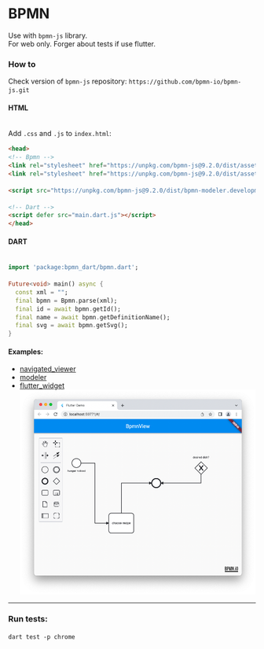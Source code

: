 # BPMN
Use with `bpmn-js` library.
<br> For web only. Forger about tests if use flutter.

### How to

Check version of `bpmn-js` repository: `https://github.com/bpmn-io/bpmn-js.git`

#### HTML
<br>Add `.css` and `.js` to `index.html`:

```html
<head>
<!-- Bpmn -->
<link rel="stylesheet" href="https://unpkg.com/bpmn-js@9.2.0/dist/assets/diagram-js.css">
<link rel="stylesheet" href="https://unpkg.com/bpmn-js@9.2.0/dist/assets/bpmn-font/css/bpmn.css">

<script src="https://unpkg.com/bpmn-js@9.2.0/dist/bpmn-modeler.development.js"></script>

<!-- Dart -->
<script defer src="main.dart.js"></script>
</head>

```

#### DART
```dart

import 'package:bpmn_dart/bpmn.dart';

Future<void> main() async {
  const xml = "";
  final bpmn = Bpmn.parse(xml);
  final id = await bpmn.getId();
  final name = await bpmn.getDefinitionName();
  final svg = await bpmn.getSvg();
}

```

#### Examples:
 - [navigated_viewer](/example/navigated_viewer/)
 - [modeler](/example/modeler/)
 - [flutter_widget](/example/flutter_widget/) <br>![flutter_widget_screenshot](/example/flutter_widget.png "Flutter widget example preview")

---

### Run tests:
`dart test -p chrome`